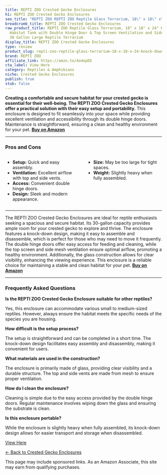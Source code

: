 ```yaml
---
title: REPTI ZOO Crested Gecko Enclosures
h1: REPTI ZOO Crested Gecko Enclosures
seo_title: "REPTI ZOO REPTI ZOO Reptile Glass Terrarium, 18\" x 18\" x\u2026"
breadcrumb_title: REPTI ZOO Crested Gecko Enclosures
raw_product_title: REPTI ZOO Reptile Glass Terrarium, 18" x 18" x 24" Knock-Down Reptile
  Habitat Tank with Double Hinge Door & Top Screen Ventilation and Side Mesh Ventilation,
  30 Gallon Large Reptile Terrarium
display_title: REPTI ZOO Crested Gecko Enclosures
type: review
product_slug: repti-zoo-reptile-glass-terrarium-18-x-18-x-24-knock-down-reptile-habit-473c695e
brand: REPTI ZOO
affiliate_link: https://amzn.to/4o4opD5
cta_label: View Here
category: Reptiles & Amphibians
niche: Crested Gecko Enclosures
publish: true
stub: false
---
```


<div id="intro" class="full-width">
  <p><strong>Creating a comfortable and secure habitat for your crested gecko is essential for their well-being. The REPTI ZOO Crested Gecko Enclosures offer a practical solution with their easy setup and portability.</strong> This enclosure is designed to fit seamlessly into your space while providing excellent ventilation and accessibility through its double hinge doors. Maintenance is straightforward, ensuring a clean and healthy environment for your pet. <a href="https://amzn.to/4o4opD5" rel="nofollow sponsored noopener" target="_blank"><strong>Buy on Amazon</strong></a></p>
</div>

<hr />
<h3 id="pros-cons">Pros and Cons</h3>
<div class="pc-grid" style="display:grid;grid-template-columns:1fr 1fr;gap:16px;">
  <ul>
    <li><strong>Setup:</strong> Quick and easy assembly.</li>
    <li><strong>Ventilation:</strong> Excellent airflow with top and side vents.</li>
    <li><strong>Access:</strong> Convenient double hinge doors.</li>
    <li><strong>Design:</strong> Sleek and modern appearance.</li>
  </ul>
  <ul>
    <li><strong>Size:</strong> May be too large for tight spaces.</li>
    <li><strong>Weight:</strong> Slightly heavy when fully assembled.</li>
  </ul>
</div>
<hr />

<div class="full-width">
  <p>The REPTI ZOO Crested Gecko Enclosures are ideal for reptile enthusiasts seeking a spacious and secure habitat. Its 30-gallon capacity provides ample room for your crested gecko to explore and thrive. The enclosure features a knock-down design, making it easy to assemble and disassemble, which is perfect for those who may need to move it frequently. The double hinge doors offer easy access for feeding and cleaning, while the top screen and side mesh ventilation ensure optimal airflow, promoting a healthy environment. Additionally, the glass construction allows for clear visibility, enhancing the viewing experience. This enclosure is a reliable choice for maintaining a stable and clean habitat for your pet. <a href="https://amzn.to/4o4opD5" rel="nofollow sponsored noopener" target="_blank"><strong>Buy on Amazon</strong></a></p>
</div>

<hr />
<h3 id="faqs">Frequently Asked Questions</h3>

<p><strong>Is the REPTI ZOO Crested Gecko Enclosure suitable for other reptiles?</strong></p>
<p>Yes, this enclosure can accommodate various small to medium-sized reptiles. However, always ensure the habitat meets the specific needs of the species you are housing.</p>

<p><strong>How difficult is the setup process?</strong></p>
<p>The setup is straightforward and can be completed in a short time. The knock-down design facilitates easy assembly and disassembly, making it convenient for users.</p>

<p><strong>What materials are used in the construction?</strong></p>
<p>The enclosure is primarily made of glass, providing clear visibility and a durable structure. The top and side vents are made from mesh to ensure proper ventilation.</p>

<p><strong>How do I clean the enclosure?</strong></p>
<p>Cleaning is simple due to the easy access provided by the double hinge doors. Regular maintenance involves wiping down the glass and ensuring the substrate is clean.</p>

<p><strong>Is this enclosure portable?</strong></p>
<p>While the enclosure is slightly heavy when fully assembled, its knock-down design allows for easier transport and storage when disassembled.</p>
<p><a class="btn" href="https://amzn.to/4o4opD5" target="_blank" rel="nofollow sponsored noopener">View Here</a></p>
<p><a href="/roundups/reptiles-amphibians/crested-gecko-enclosures/">← Back to Crested Gecko Enclosures</a></p>
<aside class="disclosure">This page may include sponsored links. As an Amazon Associate, this site may earn from qualifying purchases.</aside>
